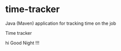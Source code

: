# time-tracker
Java (Maven) application for tracking time on the job

Time tracker

hi Good Night !!!
